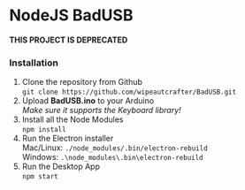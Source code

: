 # NodeJS BadUSB

**THIS PROJECT IS DEPRECATED**

### Installation
1. Clone the repository from Github<br>
`git clone https://github.com/wipeautcrafter/BadUSB.git`
2. Upload **BadUSB.ino** to your Arduino<br>
*Make sure it supports the Keyboard library!*
3. Install all the Node Modules<br>
`npm install`
4. Run the Electron installer<br>
Mac/Linux: `./node_modules/.bin/electron-rebuild`<br>
Windows: `.\node_modules\.bin\electron-rebuild`
4. Run the Desktop App<br>
`npm start`
